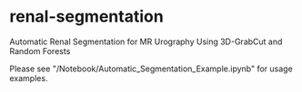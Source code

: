 # renal-segmentation
Automatic Renal Segmentation for MR Urography Using 3D-GrabCut and Random Forests

Please see "/Notebook/Automatic\_Segmentation\_Example.ipynb" for usage examples.
